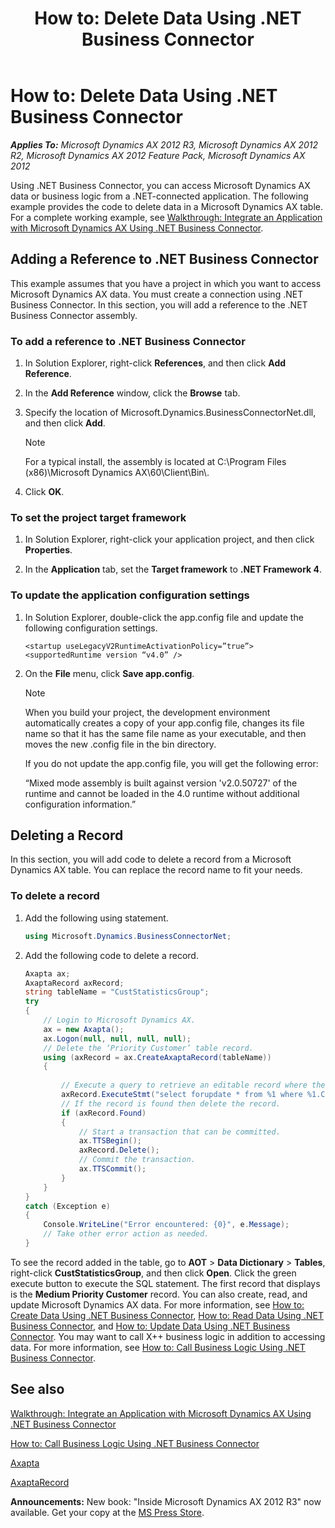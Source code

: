 ﻿---
title: 'How to: Delete Data Using .NET Business Connector'
TOCTitle: 'How to: Delete Data Using .NET Business Connector'
ms:assetid: 4648fcb2-2727-4e9a-be38-d5374619881e
ms:mtpsurl: https://msdn.microsoft.com/en-us/library/Cc197113(v=AX.60)
ms:contentKeyID: 35242993
ms.date: 05/18/2015
mtps_version: v=AX.60
dev_langs:
- csharp
---

# How to: Delete Data Using .NET Business Connector 


_**Applies To:** Microsoft Dynamics AX 2012 R3, Microsoft Dynamics AX 2012 R2, Microsoft Dynamics AX 2012 Feature Pack, Microsoft Dynamics AX 2012_

Using .NET Business Connector, you can access Microsoft Dynamics AX data or business logic from a .NET-connected application. The following example provides the code to delete data in a Microsoft Dynamics AX table. For a complete working example, see [Walkthrough: Integrate an Application with Microsoft Dynamics AX Using .NET Business Connector](walkthrough-integrate-an-application-with-microsoft-dynamics-ax-using-net-business-connector.md).

## Adding a Reference to .NET Business Connector

This example assumes that you have a project in which you want to access Microsoft Dynamics AX data. You must create a connection using .NET Business Connector. In this section, you will add a reference to the .NET Business Connector assembly.

### To add a reference to .NET Business Connector

1.  In Solution Explorer, right-click **References**, and then click **Add Reference**.

2.  In the **Add Reference** window, click the **Browse** tab.

3.  Specify the location of Microsoft.Dynamics.BusinessConnectorNet.dll, and then click **Add**.
    

    > [!NOTE]
    > <P>For a typical install, the assembly is located at C:\Program Files (x86)\Microsoft Dynamics AX\60\Client\Bin\.</P>



4.  Click **OK**.

### To set the project target framework

1.  In Solution Explorer, right-click your application project, and then click **Properties**.

2.  In the **Application** tab, set the **Target framework** to **.NET Framework 4**.

### To update the application configuration settings

1.  In Solution Explorer, double-click the app.config file and update the following configuration settings.
    
        <startup useLegacyV2RuntimeActivationPolicy=”true”>
        <supportedRuntime version “v4.0” />

2.  On the **File** menu, click **Save app.config**.
    

    > [!NOTE]
    > <P>When you build your project, the development environment automatically creates a copy of your app.config file, changes its file name so that it has the same file name as your executable, and then moves the new .config file in the bin directory.</P>
    > <P>If you do not update the app.config file, you will get the following error:</P>
    > <P>“Mixed mode assembly is built against version 'v2.0.50727' of the runtime and cannot be loaded in the 4.0 runtime without additional configuration information.”</P>



## Deleting a Record

In this section, you will add code to delete a record from a Microsoft Dynamics AX table. You can replace the record name to fit your needs.

### To delete a record

1.  Add the following using statement.
    
    ``` csharp
    using Microsoft.Dynamics.BusinessConnectorNet;
    ```

2.  Add the following code to delete a record.
    
    ``` csharp
    Axapta ax;
    AxaptaRecord axRecord;
    string tableName = "CustStatisticsGroup";
    try
    {
        // Login to Microsoft Dynamics AX.
        ax = new Axapta();
        ax.Logon(null, null, null, null);
        // Delete the ‘Priority Customer’ table record.
        using (axRecord = ax.CreateAxaptaRecord(tableName))
        {
    　
            // Execute a query to retrieve an editable record where the StatGroupName is “High Priority Customer”.
            axRecord.ExecuteStmt("select forupdate * from %1 where %1.CustStatisticsGroup =='01'");
            // If the record is found then delete the record.
            if (axRecord.Found)
            {
                // Start a transaction that can be committed.
                ax.TTSBegin();
                axRecord.Delete();
                // Commit the transaction.
                ax.TTSCommit();
            }
        }
    }
    catch (Exception e)
    {
        Console.WriteLine("Error encountered: {0}", e.Message);
        // Take other error action as needed.
    }
    ```

To see the record added in the table, go to **AOT** \> **Data Dictionary** \> **Tables**, right-click **CustStatisticsGroup**, and then click **Open**. Click the green execute button to execute the SQL statement. The first record that displays is the **Medium Priority Customer** record. You can also create, read, and update Microsoft Dynamics AX data. For more information, see [How to: Create Data Using .NET Business Connector](how-to-create-data-using-net-business-connector.md), [How to: Read Data Using .NET Business Connector](how-to-read-data-using-net-business-connector.md), and [How to: Update Data Using .NET Business Connector](how-to-update-data-using-net-business-connector.md). You may want to call X++ business logic in addition to accessing data. For more information, see [How to: Call Business Logic Using .NET Business Connector](how-to-call-business-logic-using-net-business-connector.md).

## See also

[Walkthrough: Integrate an Application with Microsoft Dynamics AX Using .NET Business Connector](walkthrough-integrate-an-application-with-microsoft-dynamics-ax-using-net-business-connector.md)

[How to: Call Business Logic Using .NET Business Connector](how-to-call-business-logic-using-net-business-connector.md)

[Axapta](https://msdn.microsoft.com/en-us/library/aa548601\(v=ax.60\))

[AxaptaRecord](https://msdn.microsoft.com/en-us/library/aa548861\(v=ax.60\))

  
**Announcements:** New book: "Inside Microsoft Dynamics AX 2012 R3" now available. Get your copy at the [MS Press Store](https://www.microsoftpressstore.com/store/inside-microsoft-dynamics-ax-2012-r3-9780735685109).

